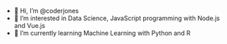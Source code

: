 - 👋 Hi, I’m @coderjones
- 👀 I’m interested in Data Science, JavaScript programming with Node.js and Vue.js
- 🌱 I’m currently learning Machine Learning with Python and R


<!---
coderjones/coderjones is a ✨ special ✨ repository because its `README.md` (this file) appears on your GitHub profile.
You can click the Preview link to take a look at your changes.
--->
